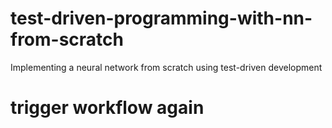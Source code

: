 # test-driven-programming-with-nn-from-scratch
Implementing a neural network from scratch using test-driven development
# trigger workflow again
